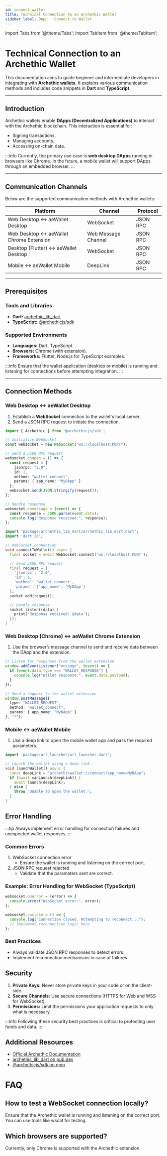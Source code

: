 ```yaml
---
id: connect-wallet
title: Technical Connection to an Archethic Wallet
sidebar_label: DApp - Connect to Wallet
---
```

import Tabs from '@theme/Tabs';
import TabItem from '@theme/TabItem';

# Technical Connection to an Archethic Wallet

This documentation aims to guide beginner and intermediate developers in integrating with **Archethic wallets**. It explains various communication methods and includes code snippets in **Dart** and **TypeScript**.

---

## Introduction

Archethic wallets enable **DApps (Decentralized Applications)** to interact with the Archethic blockchain. This interaction is essential for:

- Signing transactions.
- Managing accounts.
- Accessing on-chain data.

:::info
Currently, the primary use case is **web desktop DApps** running in browsers like Chrome. In the future, a mobile wallet will support DApps through an embedded browser.
:::

---

## Communication Channels

Below are the supported communication methods with Archethic wallets:

| **Platform**              | **Channel**                   | **Protocol**            |
|---------------------------|-------------------------------|-------------------------|
| Web Desktop ↔ aeWallet Desktop | WebSocket                   | JSON RPC                |
| Web Desktop ↔ aeWallet Chrome Extension | Web Message Channel        | JSON RPC                |
| Desktop (Flutter) ↔ aeWallet Desktop | WebSocket                   | JSON RPC                |
| Mobile ↔ aeWallet Mobile  | DeepLink                     | JSON RPC                |

---

## Prerequisites

### Tools and Libraries

- **Dart:** [archethic_lib_dart](https://pub.dev/packages/archethic_lib_dart)
- **TypeScript:** [@archethicjs/sdk](https://www.npmjs.com/package/@archethicjs/sdk)

### Supported Environments

- **Languages:** Dart, TypeScript.
- **Browsers:** Chrome (with extension).
- **Frameworks:** Flutter, Node.js for TypeScript examples.

:::info
Ensure that the wallet application (desktop or mobile) is running and listening for connections before attempting integration.
:::

---

## Connection Methods

### Web Desktop ↔ aeWallet Desktop

1. Establish a **WebSocket** connection to the wallet's local server.
2. Send a JSON RPC request to initiate the connection.

<Tabs groupId="sdk">
<TabItem value="typescript" label="TypeScript">

```typescript
import { Archethic } from '@archethicjs/sdk';

// Initialize WebSocket
const websocket = new WebSocket("ws://localhost:PORT");

// Send a JSON RPC request
websocket.onopen = () => {
  const request = {
    jsonrpc: "2.0",
    id: 1,
    method: "wallet_connect",
    params: { app_name: "MyDApp" }
  };
  websocket.send(JSON.stringify(request));
};

// Handle response
websocket.onmessage = (event) => {
  const response = JSON.parse(event.data);
  console.log("Response received:", response);
};
```

</TabItem>
<TabItem value="dart" label="Dart">

```dart
import 'package:archethic_lib_dart/archethic_lib_dart.dart';
import 'dart:io';

// WebSocket connection
void connectToWallet() async {
  final socket = await WebSocket.connect('ws://localhost:PORT');

  // Send JSON RPC request
  final request = {
    'jsonrpc': '2.0',
    'id': 1,
    'method': 'wallet_connect',
    'params': {'app_name': 'MyDApp'}
  };
  socket.add(request);

  // Handle response
  socket.listen((data) {
    print('Response received: $data');
  });
}
```

</TabItem>
</Tabs>


### Web Desktop (Chrome) ↔ aeWallet Chrome Extension


1.	Use the browser’s message channel to send and receive data between the DApp and the extension.

<Tabs groupId="sdk">
<TabItem value="typescript" label="TypeScript">

```typescript
// Listen for responses from the wallet extension
window.addEventListener("message", (event) => {
  if (event.data.type === "WALLET_RESPONSE") {
    console.log("Wallet response:", event.data.payload);
  }
});

// Send a request to the wallet extension
window.postMessage({
  type: "WALLET_REQUEST",
  method: "wallet_connect",
  params: { app_name: "MyDApp" }
}, "*");
```

</TabItem>
</Tabs>


### Mobile ↔ aeWallet Mobile

1.	Use a deep link to open the mobile wallet app and pass the required parameters.


<Tabs groupId="sdk">
<TabItem value="dart" label="Dart">

```dart
import 'package:url_launcher/url_launcher.dart';

// Launch the wallet using a deep link
void launchWallet() async {
  const deepLink = "archethicwallet://connect?app_name=MyDApp";
  if (await canLaunch(deepLink)) {
    await launch(deepLink);
  } else {
    throw 'Unable to open the wallet.';
  }
}
```

</TabItem>
</Tabs>


## Error Handling

:::tip
Always implement error handling for connection failures and unexpected wallet responses.
:::

### Common Errors

1.	WebSocket connection error
	- Ensure the wallet is running and listening on the correct port.
2.	JSON RPC request rejected
	- Validate that the parameters sent are correct.


### Example: Error Handling for WebSocket (TypeScript)

<Tabs groupId="sdk">
<TabItem value="typescript" label="TypeScript">

```typescript
websocket.onerror = (error) => {
  console.error("WebSocket error:", error);
};

websocket.onclose = () => {
  console.log("Connection closed. Attempting to reconnect...");
  // Implement reconnection logic here
};
```

</TabItem>
</Tabs>


### Best Practices

- Always validate JSON RPC responses to detect errors.
- Implement reconnection mechanisms in case of failures.

## Security
1.	**Private Keys:** Never store private keys in your code or on the client-side.
2.	**Secure Channels:** Use secure connections (HTTPS for Web and WSS for WebSocket).
3.	**Permissions:** Limit the permissions your application requests to only what is necessary.

:::info
Following these security best practices is critical to protecting user funds and data.
:::

## Additional Resources

- [Official Archethic Documentation](https://www.archethic.net/)
- [archethic_lib_dart on pub.dev](https://pub.dev/packages/archethic_lib_dart)
- [@archethicjs/sdk on npm](https://www.npmjs.com/package/@archethicjs/sdk)

# FAQ

## How to test a WebSocket connection locally?

Ensure that the Archethic wallet is running and listening on the correct port. You can use tools like wscat for testing.

## Which browsers are supported?

Currently, only Chrome is supported with the Archethic extension.